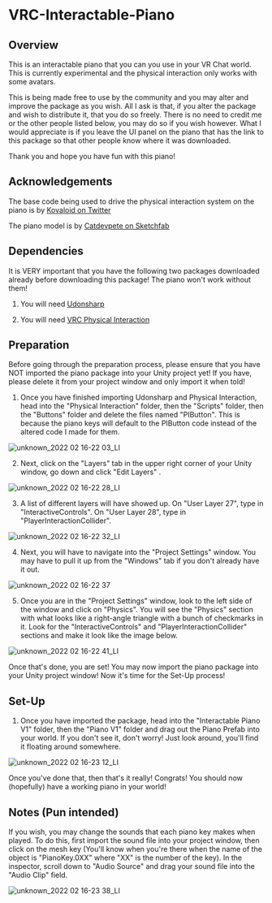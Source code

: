 # VRC-Interactable-Piano

## Overview
This is an interactable piano that you can you use in your VR Chat world. This is currently experimental and the physical interaction only works with some avatars. 

This is being made free to use by the community and you may alter and improve the package as you wish. All I ask is that, if you alter the package and wish to distribute it, that you do so freely. There is no need to credit me or the other people listed below, you may do so if you wish however. What I would appreciate is if you leave the UI panel on the piano that has the link to this package so that other people know where it was downloaded. 

Thank you and hope you have fun with this piano!


## Acknowledgements
The base code being used to drive the physical interaction system on the piano is by [Kovaloid on Twitter](https://twitter.com/kovaloid)

The piano model is by [Catdevpete on Sketchfab](https://sketchfab.com/3d-models/upright-piano-wip-eb76131fcae44993a532ad1b99050deb)


## Dependencies

It is VERY important that you have the following two packages downloaded already before downloading this package! The piano won't work without them!

1. You will need [Udonsharp](https://github.com/vrchat-community/UdonSharp)

2. You will need [VRC Physical Interaction](https://bitbucket.org/akovaloid/vrc-physical-interaction/src/master/)


## Preparation

Before going through the preparation process, please ensure that you have NOT imported the piano package into your Unity project yet! If you have, please delete it from your project window and only import it when told!

1. Once you have finished importing Udonsharp and Physical Interaction, head into the "Physical Interaction" folder, then the "Scripts" folder, then the "Buttons" folder and delete the files named "PIButton". This is because the piano keys will default to the PIButton code instead of the altered code I made for them. 

![unknown_2022 02 16-22 03_LI](https://user-images.githubusercontent.com/99851805/154397536-241112e7-1a3c-410e-ae1d-4a53fd9f5002.jpg)

2. Next, click on the "Layers" tab in the upper right corner of your Unity window, go down and click "Edit Layers" .

![unknown_2022 02 16-22 28_LI](https://user-images.githubusercontent.com/99851805/154399840-7fc784e7-0052-42a3-b4fa-f7b11eb7c0cb.jpg)

3. A list of different layers will have showed up. On "User Layer 27", type in "InteractiveControls". On "User Layer 28", type in "PlayerInteractionCollider".

![unknown_2022 02 16-22 32_LI](https://user-images.githubusercontent.com/99851805/154400291-1538a4a7-98af-4953-9ed4-fe404f0a8e9d.jpg)

4. Next, you will have to navigate into the "Project Settings" window. You may have to pull it up from the "Windows" tab if you don't already have it out.

![unknown_2022 02 16-22 37](https://user-images.githubusercontent.com/99851805/154400742-dd851836-2efd-4400-8a4b-65551acaf551.png)

5. Once you are in the "Project Settings" window, look to the left side of the window and click on "Physics". You will see the "Physics" section with what looks like a right-angle triangle with a bunch of checkmarks in it. Look for the "InteractiveControls" and "PlayerInteractionCollider" sections and make it look like the image below.

![unknown_2022 02 16-22 41_LI](https://user-images.githubusercontent.com/99851805/154401268-302b1332-dd28-4c28-a3e4-77eadcf47f6e.jpg)

Once that's done, you are set! You may now import the piano package into your Unity project window! Now it's time for the Set-Up process!

## Set-Up

1. Once you have imported the package, head into the "Interactable Piano V1" folder, then the "Piano V1" folder and drag out the Piano Prefab into your world. If you don't see it, don't worry! Just look around, you'll find it floating around somewhere.

![unknown_2022 02 16-23 12_LI](https://user-images.githubusercontent.com/99851805/154404060-3f0eaee9-cf6d-42b0-98cf-47c40ed65fdf.jpg)

Once you've done that, then that's it really! Congrats! You should now (hopefully) have a working piano in your world! 

## Notes (Pun intended)

If you wish, you may change the sounds that each piano key makes when played. To do this, first import the sound file into your project window, then click on the mesh key (You'll know when you're there when the name of the object is "PianoKey.0XX" where "XX" is the number of the key). In the inspector, scroll down to "Audio Source" and drag your sound file into the "Audio Clip" field.

![unknown_2022 02 16-23 38_LI](https://user-images.githubusercontent.com/99851805/154406633-49a8d976-d785-4a29-bcd7-b5d86d00a661.jpg)

